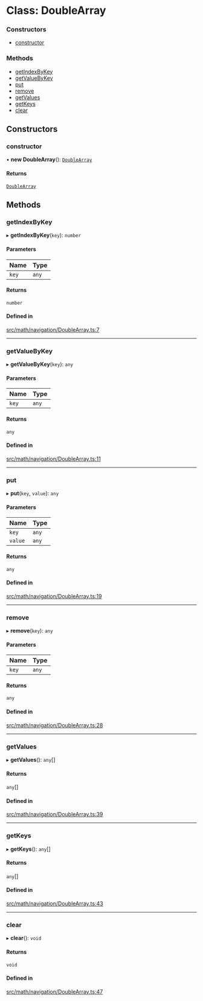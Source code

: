 # Class: DoubleArray

### Constructors

- [constructor](DoubleArray.md#constructor)

### Methods

- [getIndexByKey](DoubleArray.md#getindexbykey)
- [getValueByKey](DoubleArray.md#getvaluebykey)
- [put](DoubleArray.md#put)
- [remove](DoubleArray.md#remove)
- [getValues](DoubleArray.md#getvalues)
- [getKeys](DoubleArray.md#getkeys)
- [clear](DoubleArray.md#clear)

## Constructors

### constructor

• **new DoubleArray**(): [`DoubleArray`](DoubleArray.md)

#### Returns

[`DoubleArray`](DoubleArray.md)

## Methods

### getIndexByKey

▸ **getIndexByKey**(`key`): `number`

#### Parameters

| Name | Type |
| :------ | :------ |
| `key` | `any` |

#### Returns

`number`

#### Defined in

[src/math/navigation/DoubleArray.ts:7](https://github.com/Orillusion/orillusion/blob/main/src/math/navigation/DoubleArray.ts#L7)

___

### getValueByKey

▸ **getValueByKey**(`key`): `any`

#### Parameters

| Name | Type |
| :------ | :------ |
| `key` | `any` |

#### Returns

`any`

#### Defined in

[src/math/navigation/DoubleArray.ts:11](https://github.com/Orillusion/orillusion/blob/main/src/math/navigation/DoubleArray.ts#L11)

___

### put

▸ **put**(`key`, `value`): `any`

#### Parameters

| Name | Type |
| :------ | :------ |
| `key` | `any` |
| `value` | `any` |

#### Returns

`any`

#### Defined in

[src/math/navigation/DoubleArray.ts:19](https://github.com/Orillusion/orillusion/blob/main/src/math/navigation/DoubleArray.ts#L19)

___

### remove

▸ **remove**(`key`): `any`

#### Parameters

| Name | Type |
| :------ | :------ |
| `key` | `any` |

#### Returns

`any`

#### Defined in

[src/math/navigation/DoubleArray.ts:28](https://github.com/Orillusion/orillusion/blob/main/src/math/navigation/DoubleArray.ts#L28)

___

### getValues

▸ **getValues**(): `any`[]

#### Returns

`any`[]

#### Defined in

[src/math/navigation/DoubleArray.ts:39](https://github.com/Orillusion/orillusion/blob/main/src/math/navigation/DoubleArray.ts#L39)

___

### getKeys

▸ **getKeys**(): `any`[]

#### Returns

`any`[]

#### Defined in

[src/math/navigation/DoubleArray.ts:43](https://github.com/Orillusion/orillusion/blob/main/src/math/navigation/DoubleArray.ts#L43)

___

### clear

▸ **clear**(): `void`

#### Returns

`void`

#### Defined in

[src/math/navigation/DoubleArray.ts:47](https://github.com/Orillusion/orillusion/blob/main/src/math/navigation/DoubleArray.ts#L47)
